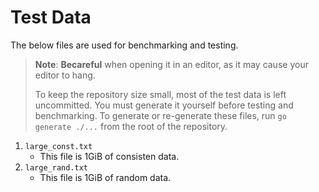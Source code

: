 # Test Data

The below files are used for benchmarking and testing.

> __Note__: __Becareful__ when opening it in an editor, as it may cause your editor to hang.
>
> To keep the repository size small, most of the test data is left uncommitted.
> You must generate it yourself before testing and benchmarking.
> To generate or re-generate these files, run `go generate ./...` from the root of the repository.

1. `large_const.txt`
    - This file is 1GiB of consisten data.
1. `large_rand.txt`
    - This file is 1GiB of random data.
